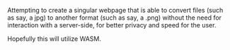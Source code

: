 Attempting to create a singular webpage that is able to convert files (such as say, a jpg) to another format (such as say, a .png) without the need for interaction with a server-side, for better privacy and speed for the user.

Hopefully this will utilize WASM.
